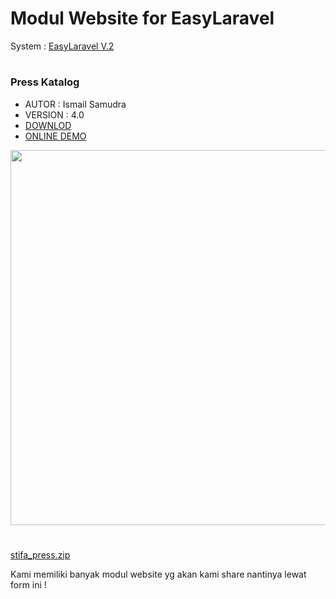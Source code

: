 # Modul Website for EasyLaravel

System : [EasyLaravel V.2](https://github.com/laratealcorp/master_larateal_v.1.18)

#
### Press Katalog 
- AUTOR : Ismail Samudra
- VERSION : 4.0
- [DOWNLOD](https://github.com/ismailsamudra/stifa-press-v4/files/13170592/stifa_press.zip)
- [ONLINE DEMO](https://github.com/laratealcorp/master_larateal_v.1.18)
<p align="center">
    <img src="https://user-images.githubusercontent.com/127891037/225525692-b1ed5b8a-49f3-4130-bffe-a3c30cef0cf0.png" width="600"><br>
</p>

#
[stifa_press.zip]()


Kami memiliki banyak modul website yg akan kami share nantinya lewat form ini !
